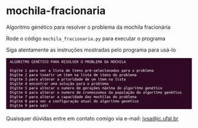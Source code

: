 # mochila-fracionaria
Algoritmo genético para resolver o problema da mochila fracionária

Rode o código <code>mochila_fracionaria.py</code> para executar o programa

Siga atentamente as instruções mostradas pelo programa para usá-lo

![Instruções de uso](/imgs/instrucoes.jpeg)

Quaisquer dúvidas entre em contato comigo via e-mail: jvsa@ic.ufal.br
